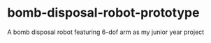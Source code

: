 # bomb-disposal-robot-prototype
A bomb disposal robot featuring 6-dof arm as my junior year project
